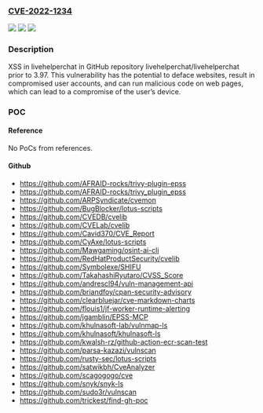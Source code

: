 ### [CVE-2022-1234](https://cve.mitre.org/cgi-bin/cvename.cgi?name=CVE-2022-1234)
![](https://img.shields.io/static/v1?label=Product&message=livehelperchat%2Flivehelperchat&color=blue)
![](https://img.shields.io/static/v1?label=Version&message=unspecified%20&color=brightgreen)
![](https://img.shields.io/static/v1?label=Vulnerability&message=CWE-79%20Improper%20Neutralization%20of%20Input%20During%20Web%20Page%20Generation%20('Cross-site%20Scripting')&color=brightgreen)

### Description

XSS in livehelperchat in GitHub repository livehelperchat/livehelperchat prior to 3.97. This vulnerability has the potential to deface websites, result in compromised user accounts, and can run malicious code on web pages, which can lead to a compromise of the user’s device.

### POC

#### Reference
No PoCs from references.

#### Github
- https://github.com/AFRAID-rocks/trivy-plugin-epss
- https://github.com/AFRAID-rocks/trivy_plugin_epss
- https://github.com/ARPSyndicate/cvemon
- https://github.com/BugBlocker/lotus-scripts
- https://github.com/CVEDB/cvelib
- https://github.com/CVELab/cvelib
- https://github.com/Cavid370/CVE_Report
- https://github.com/CyAxe/lotus-scripts
- https://github.com/Mawgaming/osint-ai-cli
- https://github.com/RedHatProductSecurity/cvelib
- https://github.com/Symbolexe/SHIFU
- https://github.com/TakahashiRyutaro/CVSS_Score
- https://github.com/andrescl94/vuln-management-api
- https://github.com/briandfoy/cpan-security-advisory
- https://github.com/clearbluejar/cve-markdown-charts
- https://github.com/flouis1/jf-worker-runtime-alerting
- https://github.com/jgamblin/EPSS-MCP
- https://github.com/khulnasoft-lab/vulnmap-ls
- https://github.com/khulnasoft/khulnasoft-ls
- https://github.com/kwalsh-rz/github-action-ecr-scan-test
- https://github.com/parsa-kazazi/vulnscan
- https://github.com/rusty-sec/lotus-scripts
- https://github.com/satwikbh/CveAnalyzer
- https://github.com/scagogogo/cve
- https://github.com/snyk/snyk-ls
- https://github.com/sudo3r/vulnscan
- https://github.com/trickest/find-gh-poc

